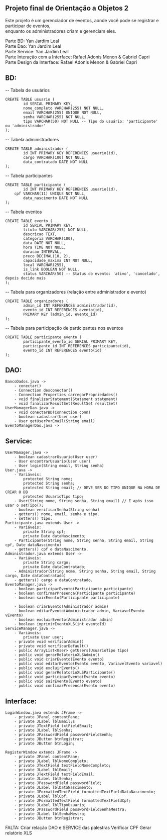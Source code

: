 ## Projeto final de Orientação a Objetos 2 <br>
Este projeto é um gerenciador de eventos, aonde você pode se registrar e participar de eventos, <br>
enquanto os administradores criam e gerenciam eles.

Parte BD: Yan Jardim Leal <br>
Parte Dao: Yan Jardim Leal <br>
Parte Service: Yan Jardim Leal <br>
Parte Interação com a Interface: Rafael Adonis Menon & Gabriel Capri <br>
Parte Design da Interface: Rafael Adonis Menon & Gabriel Capri <br>

## BD:

-- Tabela de usuários

	CREATE TABLE usuario (
    		id SERIAL PRIMARY KEY,
    		nome_completo VARCHAR(255) NOT NULL,
    		email VARCHAR(255) UNIQUE NOT NULL,
    		senha VARCHAR(255) NOT NULL,
    		tipo VARCHAR(50) NOT NULL -- Tipo do usuário: 'participante' ou 'administrador'
	);

-- Tabela administradores

	CREATE TABLE administrador (
    		id INT PRIMARY KEY REFERENCES usuario(id),
    		cargo VARCHAR(100) NOT NULL,
    		data_contratado DATE NOT NULL
	);

-- Tabela participantes

	CREATE TABLE participante (
    		id INT PRIMARY KEY REFERENCES usuario(id),
   		cpf VARCHAR(11) UNIQUE NOT NULL,
    		data_nascimento DATE NOT NULL
	);

-- Tabela eventos

	CREATE TABLE evento (
    		id SERIAL PRIMARY KEY,
    		titulo VARCHAR(255) NOT NULL,
    		descricao TEXT,
    		categoria VARCHAR(100),
    		data DATE NOT NULL,
    		hora TIME NOT NULL,
    		duracao INTERVAL,
    		preco DECIMAL(10, 2),
    		capacidade_maxima INT NOT NULL,
    		local VARCHAR(255),
    		is_link BOOLEAN NOT NULL,
    		status VARCHAR(50) -- Status do evento: 'ativo', 'cancelado', depois decide mais
	);

-- Tabela para organizadores (relação entre administrador e evento)

	CREATE TABLE organizadores (
    		admin_id INT REFERENCES administrador(id),
    		evento_id INT REFERENCES evento(id),
    		PRIMARY KEY (admin_id, evento_id)
	);

-- Tabela para participação de participantes nos eventos

	CREATE TABLE participante_evento (
    		participante_evento_id SERIAL PRIMARY KEY,
    		participante_id INT REFERENCES participante(id),
    		evento_id INT REFERENCES evento(id) '
	);

## DAO:

	BancoDados.java ->
		- conectar()
		- Connection desconectar()
		- Connection Properties carregarPropriedades()
		- void finalizarStatement(Statement statement)
		- void finalizarResultSet(ResultSet resultSet)
	UserManagerDao.java ->
		- void conectarBD(Connection conn)
		- boolean cadastrar(User user)
		- User getUserPorEmail(String email)
	EventoManagerDao.java ->

## Service:

	UserManager.java ->
		- boolean cadastrarUsuario(User user)
		- User encontrarUsuario(User user)
		- User login(String email, String senha)
	User.java ->
		- Variáveis:
			protected String nome;
			protected String senha;
			protected String email; // DEVE SER DO TIPO UNIQUE NA HORA DE CRIAR O DB
			protected UsuarioTipo tipo;
		- User(String nome, String senha, String email) // E após isso usar o setTipo();
		- boolean verificarSenha(String senha)
		- getters() nome, email, senha e tipo.
		- setters() tipo.
	Participante.java extends User ->
		- Variáveis:
			private String cpf;
			private Date dataNascimento;
		- Participante(String nome, String senha, String email, String cpf, Date dataNascimento)
		- getters() cpf e dataNascimento.
	Administrador.java extends User ->
		- Variáveis:
			private String cargo;
			private Date dataContratado;
		- Administrador(String nome, String senha, String email, String cargo, Date dataContratado)
		- getters() cargo e dataContratado.
	EventoManager.java ->
		- boolean participarEvento(Participante participante)
		- boolean confirmarPresenca(Participante participante)
		- boolean sairEvento(Participante participante)
			
		- boolean criarEvento(Administrador admin)
		- boolean editarEvento(Administrador admin, VariavelEvento vEvento)
		- boolean excluirEvento(Administrador admin)
		- boolean imprimirEventoXLS(int eventoId)
	ServiceManager.java ->
		- Variáveis:
			private User user;
		- private void verificarAdmin()
		- private void verificarDefault()
		- public ArrayList<User> getUsers(UsuarioTipo tipo)
		- public void gerarRelatorioXLSAdmin()
		- public void criarEvento(Evento evento)
		- public void editarEvento(Evento evento, VariavelEvento variavel)
		- public void excluirEvento()
		- public void gerarRelatorioXLSParticipante()
		- public void participarEvento(Evento evento)
		- public void sairEvento(Evento evento)
		- public void confimarPresenca(Evento evento)
		
## Interface:
	
	LoginWindow.java extends JFrame ->
	    - private JPanel contentPane;
		- private JLabel lblEmail;s
		- private JTextField txtFieldEmail;
		- private JLabel lblSenha;
		- private JPasswordField passwordFieldSenha;
		- private JButton btnRegistrar;
		- private JButton btnLogin;
		
	RegisterWindow extends JFrame ->	
		- private JPanel contentPane;
		- private JLabel lblNomeCompleto;
		- private JTextField textFieldNomeCompleto;
		- private JLabel lblEmail;
		- private JTextField textFieldEmail;
		- private JLabel lblSenha;
		- private JPasswordField passwordField;
		- private JLabel lblDataNascimento;
		- private JFormattedTextField formattedTextFieldDataNascimento;
		- private JLabel lblCpf;
		- private JFormattedTextField formattedTextFieldCpf;
		- private JLabel lblTipoUsuario;
		- private JPasswordField passwordFieldSenhaMestra;
		- private JLabel lblSenhaMestra;
		- private JButton btnRegistrar;
	
FALTA:
Criar relação DAO e SERVICE das palestras
Verificar CPF
Gerar relatório XLS
